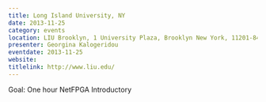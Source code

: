 ```yaml
---
title: Long Island University, NY
date: 2013-11-25
category: events
location: LIU Brooklyn, 1 University Plaza, Brooklyn New York, 11201-8423
presenter: Georgina Kalogeridou
eventdate: 2013-11-25
website:
titlelink: http://www.liu.edu/
---
```

Goal: One hour NetFPGA Introductory
